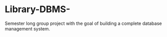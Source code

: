 # Library-DBMS-
Semester long group project with the goal of building a complete database management system.
